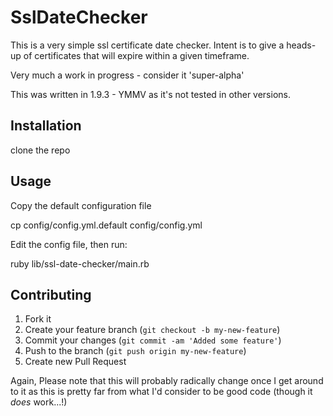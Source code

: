# SslDateChecker

This is a very simple ssl certificate date checker.  Intent is to give a heads-up of certificates that will expire within a given timeframe.

Very much a work in progress - consider it 'super-alpha'

This was written in 1.9.3 - YMMV as it's not tested in other versions.

## Installation

clone the repo

## Usage

Copy the default configuration file

  cp config/config.yml.default config/config.yml

Edit the config file, then run:

  ruby lib/ssl-date-checker/main.rb

## Contributing

1. Fork it
2. Create your feature branch (`git checkout -b my-new-feature`)
3. Commit your changes (`git commit -am 'Added some feature'`)
4. Push to the branch (`git push origin my-new-feature`)
5. Create new Pull Request

Again, Please note that this will probably radically change once I get around to it as this is pretty far from what I'd consider to be good code (though it *does* work...!)
